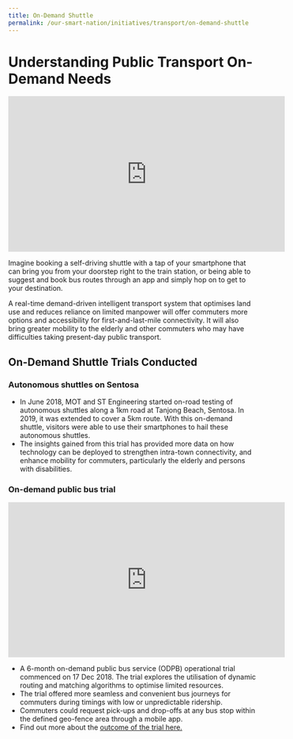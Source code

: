 ```yaml
---
title: On-Demand Shuttle 
permalink: /our-smart-nation/initiatives/transport/on-demand-shuttle
---
```


# Understanding Public Transport On-Demand Needs

<iframe width="560" height="315" src="https://www.youtube.com/embed/1bCUGp4rlQI" frameborder="0" allow="accelerometer; autoplay; clipboard-write; encrypted-media; gyroscope; picture-in-picture" allowfullscreen></iframe>

Imagine booking a self-driving shuttle with a tap of your smartphone that can bring you from your doorstep right to the train station, or being able to suggest and book bus routes through an app and simply hop on to get to your destination. 

A real-time demand-driven intelligent transport system that optimises land use and reduces reliance on limited manpower will offer commuters more options and accessibility for first-and-last-mile connectivity. It will also bring greater mobility to the elderly and other commuters who may have difficulties taking present-day public transport.

## On-Demand Shuttle Trials Conducted  

### Autonomous shuttles on Sentosa 

-	In June 2018, MOT and ST Engineering started on-road testing of autonomous shuttles along a 1km road at Tanjong Beach, Sentosa. In 2019, it was extended to cover a 5km route. With this on-demand shuttle, visitors were able to use their smartphones to hail these autonomous shuttles. 
-	The insights gained from this trial has provided more data on how technology can be deployed to strengthen intra-town connectivity, and enhance mobility for commuters, particularly the elderly and persons with disabilities.

### On-demand public bus trial

<iframe src="https://www.facebook.com/plugins/video.php?height=314&href=https%3A%2F%2Fwww.facebook.com%2FWeKeepYourWorldMoving%2Fvideos%2F1954464038189646%2F&show_text=false&width=560" width="560" height="314" style="border:none;overflow:hidden" scrolling="no" frameborder="0" allowfullscreen="true" allow="autoplay; clipboard-write; encrypted-media; picture-in-picture; web-share" allowFullScreen="true"></iframe>

-	A 6-month on-demand public bus service (ODPB) operational trial commenced on 17 Dec 2018. The trial explores the utilisation of dynamic routing and matching algorithms to optimise limited resources.
-	The trial offered more seamless and convenient bus journeys for commuters during timings with low or unpredictable ridership.
-	Commuters could request pick-ups and drop-offs at any bus stop within the defined geo-fence area through a mobile app. 
-	Find out more about the <a href="https://www.lta.gov.sg/content/ltagov/en/newsroom/2019/5/2/conclusion-of-trial-for-on-demand-public-buses.html" target="_blank">outcome of the trial here.</a> 
